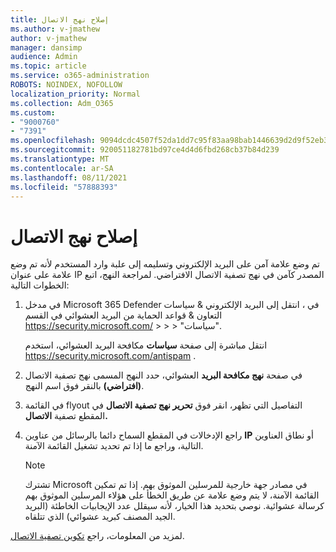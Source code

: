 ```yaml
---
title: إصلاح نهج الاتصال
ms.author: v-jmathew
author: v-jmathew
manager: dansimp
audience: Admin
ms.topic: article
ms.service: o365-administration
ROBOTS: NOINDEX, NOFOLLOW
localization_priority: Normal
ms.collection: Adm_O365
ms.custom:
- "9000760"
- "7391"
ms.openlocfilehash: 9094dcdc4507f52da1dd7c95f83aa98bab1446639d2d9f52eb3a7bc849dc183c
ms.sourcegitcommit: 920051182781bd97ce4d4d6fbd268cb37b84d239
ms.translationtype: MT
ms.contentlocale: ar-SA
ms.lasthandoff: 08/11/2021
ms.locfileid: "57888393"
---
```

# <a name="fix-connection-policy"></a>إصلاح نهج الاتصال

تم وضع علامة آمن على البريد الإلكتروني وتسليمه إلى علبة وارد المستخدم لأنه تم وضع علامة على عنوان IP المصدر كآمن في نهج تصفية الاتصال الافتراضي. لمراجعة النهج، اتبع الخطوات التالية:

1. في مدخل Microsoft 365 Defender في ، انتقل إلى البريد الإلكتروني & سياسات التعاون & قواعد الحماية من البريد العشوائي في القسم <https://security.microsoft.com/>  \>  \>  \>  "سياسات". 

   انتقل مباشرة إلى صفحة **سياسات** مكافحة البريد العشوائي، استخدم <https://security.microsoft.com/antispam> .

2. في صفحة **نهج مكافحة البريد** العشوائي، حدد النهج المسمى نهج تصفية الاتصال **(افتراضي)** بالنقر فوق اسم النهج.

3. في القائمة flyout التفاصيل التي تظهر، انقر فوق **تحرير نهج تصفية الاتصال** في المقطع تصفية **الاتصال.**

4. راجع الإدخالات في المقطع السماح دائما بالرسائل من عناوين **IP**  أو نطاق العناوين التالية، وراجع ما إذا تم تحديد تشغيل القائمة الآمنة.

   > [!NOTE]
   > تشترك Microsoft في مصادر جهة خارجية للمرسلين الموثوق بهم. إذا تم تمكين القائمة الآمنة، لا يتم وضع علامة عن طريق الخطأ على هؤلاء المرسلين الموثوق بهم كرسالة عشوائية. نوصي بتحديد هذا الخيار، لأنه سيقلل عدد الإيجابيات الخاطئة (البريد الجيد المصنف كبريد عشوائي) الذي تتلقاه.

لمزيد من المعلومات، راجع [تكوين تصفية الاتصال](https://docs.microsoft.com/microsoft-365/security/office-365-security/configure-the-connection-filter-policy).
